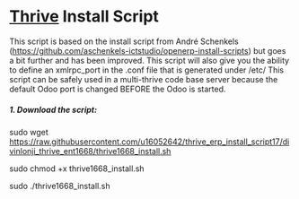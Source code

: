 # [Thrive](https://www.thrivebureau.com "Thrive ERP's Homepage") Install Script

This script is based on the install script from André Schenkels (https://github.com/aschenkels-ictstudio/openerp-install-scripts)
but goes a bit further and has been improved. This script will also give you the ability to define an xmlrpc_port in the .conf file that is generated under /etc/
This script can be safely used in a multi-thrive code base server because the default Odoo port is changed BEFORE the Odoo is started.


##### 1. Download the script:
sudo wget https://raw.githubusercontent.com/u16052642/thrive_erp_install_script17/divinlonji_thrive_ent1668/thrive1668_install.sh

sudo chmod +x thrive1668_install.sh

sudo ./thrive1668_install.sh



